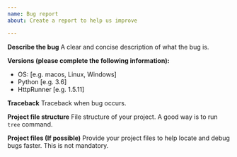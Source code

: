 ```yaml
---
name: Bug report
about: Create a report to help us improve

---
```


**Describe the bug**
A clear and concise description of what the bug is.

**Versions (please complete the following information):**
 - OS: [e.g. macos, Linux, Windows]
 - Python [e.g. 3.6]
 - HttpRunner [e.g. 1.5.11]

**Traceback**
Traceback when bug occurs.

**Project file structure**
File structure of your project. A good way is to run `tree` command.

**Project files (If possible)**
Provide your project files to help locate and debug bugs faster. This is not mandatory.

